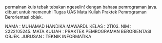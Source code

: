 permainan kuis tebak tebakan ngeselin! dengan bahasa pemrograman java. dibuat untuk memenuhi Tugas UAS Mata Kuliah Praktek Pemrograman Berorientasi objek.


NAMA : MUHAMAD HANDIKA MAWARDI.
KELAS : 2TI03. 
NIM : 2222105245. 
MATA KULIAH : PRAKTEK PEMROGRAMAN BERORIENTASI OBJEK.
JURUSAN : TEKNIK INFORMATIKA
